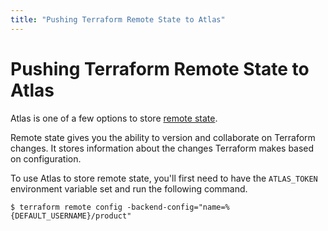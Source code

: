 ```yaml
---
title: "Pushing Terraform Remote State to Atlas"
---
```


# Pushing Terraform Remote State to Atlas

Atlas is one of a few options to store [remote state](/help/terraform/state).

Remote state gives you the ability to version and collaborate on Terraform changes. It
stores information about the changes Terraform makes based on configuration.

To use Atlas to store remote state, you'll first need to have the
`ATLAS_TOKEN` environment variable set and run the following command.

    $ terraform remote config -backend-config="name=%{DEFAULT_USERNAME}/product"
